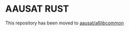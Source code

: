 # AAUSAT RUST
This repository has been moved to [aausat/a6libcommon](https://github.com/aausat/a6libcommon)
